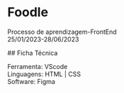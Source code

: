 # Foodle
<p>Processo de aprendizagem-FrontEnd
  <br />
  25/01/2023-28/06/2023</p>
## Ficha Técnica
<p>Ferramenta: VScode
  <br />
Linguagens: HTML  |  CSS
  <br />
Software: Figma</p>

